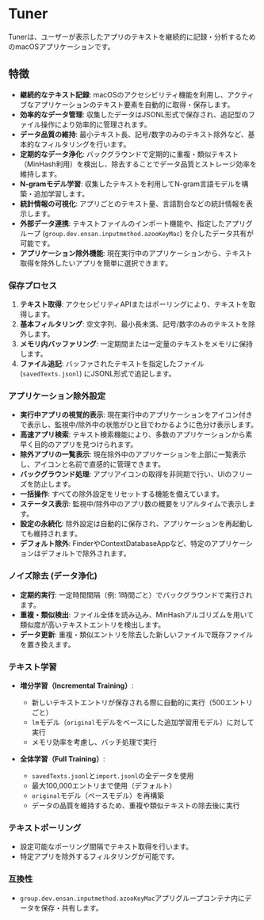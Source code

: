 # Tuner

Tunerは、ユーザーが表示したアプリのテキストを継続的に記録・分析するためのmacOSアプリケーションです。

## 特徴

- **継続的なテキスト記録**: macOSのアクセシビリティ機能を利用し、アクティブなアプリケーションのテキスト要素を自動的に取得・保存します。
- **効率的なデータ管理**: 収集したデータはJSONL形式で保存され、追記型のファイル操作により効率的に管理されます。
- **データ品質の維持**: 最小テキスト長、記号/数字のみのテキスト除外など、基本的なフィルタリングを行います。
- **定期的なデータ浄化**: バックグラウンドで定期的に重複・類似テキスト（MinHash利用）を検出し、除去することでデータ品質とストレージ効率を維持します。
- **N-gramモデル学習**: 収集したテキストを利用してN-gram言語モデルを構築・追加学習します。
- **統計情報の可視化**: アプリごとのテキスト量、言語割合などの統計情報を表示します。
- **外部データ連携**: テキストファイルのインポート機能や、指定したアプリグループ (`group.dev.ensan.inputmethod.azooKeyMac`) を介したデータ共有が可能です。
- **アプリケーション除外機能**: 現在実行中のアプリケーションから、テキスト取得を除外したいアプリを簡単に選択できます。

### 保存プロセス

1.  **テキスト取得**: アクセシビリティAPIまたはポーリングにより、テキストを取得します。
2.  **基本フィルタリング**: 空文字列、最小長未満、記号/数字のみのテキストを除外します。
3.  **メモリ内バッファリング**: 一定期間または一定量のテキストをメモリに保持します。
4.  **ファイル追記**: バッファされたテキストを指定したファイル (`savedTexts.jsonl`) にJSONL形式で追記します。

### アプリケーション除外設定

- **実行中アプリの視覚的表示**: 現在実行中のアプリケーションをアイコン付きで表示し、監視中/除外中の状態がひと目でわかるように色分け表示します。
- **高速アプリ検索**: テキスト検索機能により、多数のアプリケーションから素早く目的のアプリを見つけられます。
- **除外アプリの一覧表示**: 現在除外中のアプリケーションを上部に一覧表示し、アイコンと名前で直感的に管理できます。
- **バックグラウンド処理**: アプリアイコンの取得を非同期で行い、UIのフリーズを防止します。
- **一括操作**: すべての除外設定をリセットする機能を備えています。
- **ステータス表示**: 監視中/除外中のアプリ数の概要をリアルタイムで表示します。
- **設定の永続化**: 除外設定は自動的に保存され、アプリケーションを再起動しても維持されます。
- **デフォルト除外**: FinderやContextDatabaseAppなど、特定のアプリケーションはデフォルトで除外されます。

### ノイズ除去 (データ浄化)

- **定期的実行**: 一定時間間隔（例: 1時間ごと）でバックグラウンドで実行されます。
- **重複・類似検出**: ファイル全体を読み込み、MinHashアルゴリズムを用いて類似度が高いテキストエントリを検出します。
- **データ更新**: 重複・類似エントリを除去した新しいファイルで既存ファイルを置き換えます。

### テキスト学習

- **増分学習（Incremental Training）**:
  - 新しいテキストエントリが保存される際に自動的に実行（500エントリごと）
  - `lm`モデル（`original`モデルをベースにした追加学習用モデル）に対して実行
  - メモリ効率を考慮し、バッチ処理で実行

- **全体学習（Full Training）**:
  - `savedTexts.jsonl`と`import.jsonl`の全データを使用
  - 最大100,000エントリまで使用（デフォルト）
  - `original`モデル（ベースモデル）を再構築
  - データの品質を維持するため、重複や類似テキストの除去後に実行

### テキストポーリング

- 設定可能なポーリング間隔でテキスト取得を行います。
- 特定アプリを除外するフィルタリングが可能です。

### 互換性

- `group.dev.ensan.inputmethod.azooKeyMac`アプリグループコンテナ内にデータを保存・共有します。
